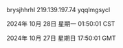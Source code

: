 brysjhhrhl 219.139.197.74 yqqlmgsycl

2024年 10月 28日 星期一 01:50:01 CST

2024年 10月 27日 星期日 17:50:01 GMT
